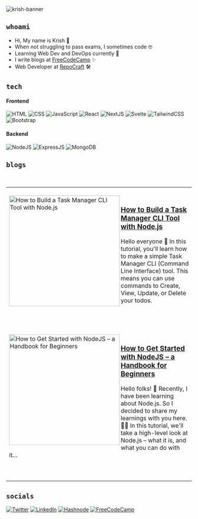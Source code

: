 ![krish-banner](https://user-images.githubusercontent.com/114345816/232287628-c6c967e2-4aae-465e-9509-8b29186f58a9.jpeg)

## `whoami`

- Hi, My name is Krish 👋
- When not struggling to pass exams, I sometimes code 🤓
- Learning Web Dev and DevOps currently 👀 
- I write blogs at [FreeCodeCamp](https://www.freecodecamp.org/news/author/krish) ✨ 
- Web Developer at [RepoCraft](https://twitter.com/repocraft) 🛠️
## `tech`
#### Frontend 
![HTML](https://img.shields.io/badge/HTML5-E34F26.svg?style=for-the-badge&logo=HTML5&logoColor=white)  ![CSS](https://img.shields.io/badge/CSS3-1572B6.svg?style=for-the-badge&logo=CSS3&logoColor=white)  ![JavaScript](https://img.shields.io/badge/JavaScript-F7DF1E.svg?style=for-the-badge&logo=JavaScript&logoColor=black)  ![React](https://img.shields.io/badge/React-61DAFB.svg?style=for-the-badge&logo=React&logoColor=black)  ![NextJS](https://img.shields.io/badge/Next.js-000000.svg?style=for-the-badge&logo=nextdotjs&logoColor=white)  ![Svelte](https://img.shields.io/badge/Svelte-FF3E00.svg?style=for-the-badge&logo=Svelte&logoColor=white)  ![TailwindCSS](https://img.shields.io/badge/Tailwind%20CSS-06B6D4.svg?style=for-the-badge&logo=Tailwind-CSS&logoColor=white)  ![Bootstrap](https://img.shields.io/badge/Bootstrap-7952B3.svg?style=for-the-badge&logo=Bootstrap&logoColor=white)  

#### Backend 
![NodeJS](https://img.shields.io/badge/Node.js-339933.svg?style=for-the-badge&logo=nodedotjs&logoColor=white)  ![ExpressJS](https://img.shields.io/badge/Express-000000.svg?style=for-the-badge&logo=Express&logoColor=white)  ![MongoDB](https://img.shields.io/badge/MongoDB-47A248.svg?style=for-the-badge&logo=MongoDB&logoColor=white)


## `blogs`
<table>
<tr>
<td>
<br/>
<a href="https://www.freecodecamp.org/news/nodejs-tutorial-build-a-task-manager-cli-tool/" title="How to Build a Task Manager CLI Tool with Node.js"><img src="https://github.com/KrishJ4856/KrishJ4856/assets/114345816/cbbcebff-ce61-42e0-a90a-e4c24b7c7e81" alt="How to Build a Task Manager CLI Tool with Node.js" width="300px" align="left" /></a>

<a href="https://www.freecodecamp.org/news/nodejs-tutorial-build-a-task-manager-cli-tool/" title="How to Build a Task Manager CLI Tool with Node.js"><h3>How to Build a Task Manager CLI Tool with Node.js</h3></a>
Hello everyone 👋 In this tutorial, you'll learn how to make a simple Task Manager CLI (Command Line Interface) tool. This means you can use commands to Create, View, Update, or Delete your todos.
<br/>
<br/>
<br/>
</td>
</tr>
<br/>
<tr>
<td>
<br/>
<a href="https://www.freecodecamp.org/news/get-started-with-nodejs/" title="How to Get Started with NodeJS – a Handbook for Beginners"><img src="https://github.com/KrishJ4856/KrishJ4856/assets/114345816/2746137c-4a79-47ee-b0e2-27ffab9155a3" alt="How to Get Started with NodeJS – a Handbook for Beginners" width="300px" align="left" /></a>

<a href="https://www.freecodecamp.org/news/get-started-with-nodejs/" title="How to Get Started with NodeJS – a Handbook for Beginners"><h3>How to Get Started with NodeJS – a Handbook for Beginners</h3></a>
Hello folks! 👋 Recently, I have been learning about Node.js. So I decided to share my learnings with you here. 👨‍💻 In this tutorial, we'll take a high-level look at Node.js – what it is, and what you can do with it...
<br/> 
<br/>
<br/>
</td>
</tr>
</table>

## `socials`

[![Twitter](https://img.shields.io/badge/Twitter-1D9BF0.svg?style=for-the-badge&logo=Twitter&logoColor=white)](https://twitter.com/Krish4856) [![LinkedIn](https://img.shields.io/badge/LinkedIn-0A66C2.svg?style=for-the-badge&logo=LinkedIn&logoColor=white)](https://www.linkedin.com/in/krish4856/)  [![Hashnode](https://img.shields.io/badge/Hashnode-2962FF.svg?style=for-the-badge&logo=Hashnode&logoColor=white)](https://krishwebdev.hashnode.dev/)  [![FreeCodeCamp](https://img.shields.io/badge/freeCodeCamp-0A0A23.svg?style=for-the-badge&logo=freeCodeCamp&logoColor=white)](https://www.freecodecamp.org/news/author/krish)
